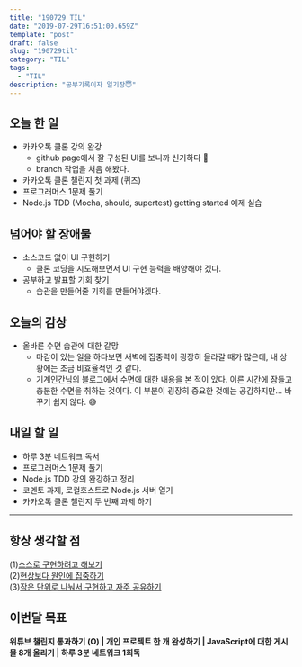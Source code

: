 ```yaml
---
title: "190729 TIL"
date: "2019-07-29T16:51:00.659Z"
template: "post"
draft: false
slug: "190729til"
category: "TIL"
tags:
  - "TIL"
description: "공부기록이자 일기장😇"
---
```


## 오늘 한 일

- 카카오톡 클론 강의 완강
  - github page에서 잘 구성된 UI를 보니까 신기하다 🙂
  - branch 작업을 처음 해봤다.
- 카카오톡 클론 챌린지 첫 과제 (퀴즈)
- 프로그래머스 1문제 풀기
- Node.js TDD (Mocha, should, supertest) getting started 예제 실습

## 넘어야 할 장애물

- 소스코드 없이 UI 구현하기
  - 클론 코딩을 시도해보면서 UI 구현 능력을 배양해야 겠다.
- 공부하고 발표할 기회 찾기
  - 습관을 만들어줄 기회를 만들어야겠다.

## 오늘의 감상

- 올바른 수면 습관에 대한 갈망
  - 마감이 있는 일을 하다보면 새벽에 집중력이 굉장히 올라갈 때가 많은데, 내 상황에는 조금 비효율적인 것 같다.
  - 기계인간님의 블로그에서 수면에 대한 내용을 본 적이 있다. 이른 시간에 잠들고 충분한 수면을 취하는 것이다. 이 부분이 굉장히 중요한 것에는 공감하지만… 바꾸기 쉽지 않다. 😅

## 내일 할 일

- 하루 3분 네트워크 독서
- 프로그래머스 1문제 풀기
- Node.js TDD 강의 완강하고 정리
- 코멘토 과제, 로컬호스트로 Node.js 서버 열기
- 카카오톡 클론 챌린지 두 번째 과제 하기

---



## 항상 생각할 점

(1)<u>스스로 구현하려고 해보기</u> <br>(2)<u>현상보다 원인에 집중하기</u> <br>(3)<u>작은 단위로 나눠서 구현하고 자주 공유하기</u>



## 이번달 목표

**위튜브 챌린지 통과하기 (O) | 개인 프로젝트 한 개 완성하기 | JavaScript에 대한 게시물 8개 올리기 | 하루 3분 네트워크 1회독**

